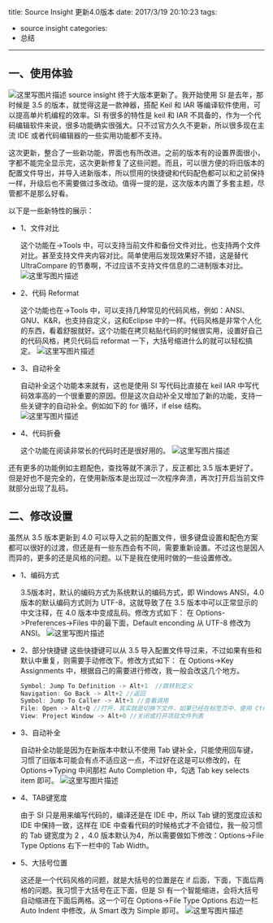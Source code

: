 title: Source Insight 更新4.0版本
date: 2017/3/19 20:10:23
tags:
- source insight
categories:
- 总结
---

## 一、使用体验
![这里写图片描述](http://p7tst3obo.bkt.clouddn.com/20170311100050765?imageView2/0/interlace/1/q/100|watermark/2/text/Y3lhbmcudGVjaA==/font/Y29uc29sYXM=/fontsize/720/fill/I0Q0RUVGMQ==/dissolve/69/gravity/SouthEast/dx/10/dy/10)
source insight 终于大版本更新了。我开始使用 SI 是去年，那时候是 3.5 的版本，就觉得这是一款神器，搭配 Keil 和 IAR 等编译软件使用，可以提高单片机编程的效率。SI 有很多的特性是 keil 和 IAR 不具备的，作为一个代码编辑软件来说，很多功能确实很强大。只不过官方久久不更新，所以很多现在主流 IDE 或者代码编辑器的一些实用功能都不支持。

<!-- more -->

这次更新，整合了一些新功能，界面也有所改进。之前的版本有的设置界面很小，字都不能完全显示完，这次更新修复了这些问题。而且，可以很方便的将旧版本的配置文件导出，并导入进新版本，所以惯用的快捷键和代码配色都可以和之前保持一样，升级后也不需要做过多改动。值得一提的是，这次版本内置了多套主题，尽管都不是那么好看。

以下是一些新特性的展示：

- 1、文件对比
 
    这个功能在->Tools 中，可以支持当前文件和备份文件对比，也支持两个文件对比。甚至支持文件夹内容对比。简单使用后发现效果好不错，这是替代 UltraCompare 的节奏啊，不过应该不支持文件信息的二进制版本对比。
    ![这里写图片描述](http://p7tst3obo.bkt.clouddn.com/20170311095522944?imageView2/0/interlace/1/q/100|watermark/2/text/Y3lhbmcudGVjaA==/font/Y29uc29sYXM=/fontsize/720/fill/I0Q0RUVGMQ==/dissolve/69/gravity/SouthEast/dx/10/dy/10)

- 2、代码 Reformat

    这个功能也在->Tools 中，可以支持几种常见的代码风格，例如：ANSI、GNU、K&R，也支持自定义，这和Eclipse 中的一样。代码风格是非常个人化的东西，看着舒服就好。这个功能在拷贝粘贴代码的时候很实用，设置好自己的代码风格，拷贝代码后 reformat 一下，大括号缩进什么的就可以轻松搞定。
    ![这里写图片描述](http://p7tst3obo.bkt.clouddn.com/20170311095742213?imageView2/0/interlace/1/q/100|watermark/2/text/Y3lhbmcudGVjaA==/font/Y29uc29sYXM=/fontsize/720/fill/I0Q0RUVGMQ==/dissolve/69/gravity/SouthEast/dx/10/dy/10)

- 3、自动补全

    自动补全这个功能本来就有，这也是使用 SI 写代码比直接在 keil IAR 中写代码效率高的一个很重要的原因。但是这次自动补全又增加了新的功能，支持一些关键字的自动补全。例如如下的 for 循环，if else 结构。
    ![这里写图片描述](http://p7tst3obo.bkt.clouddn.com/20170311095618672?imageView2/0/interlace/1/q/100|watermark/2/text/Y3lhbmcudGVjaA==/font/Y29uc29sYXM=/fontsize/720/fill/I0Q0RUVGMQ==/dissolve/69/gravity/SouthEast/dx/10/dy/10)

- 4、代码折叠

    这个功能在阅读非常长的代码时还是很好用的。
    ![这里写图片描述](http://p7tst3obo.bkt.clouddn.com/20170311095819439?imageView2/0/interlace/1/q/100|watermark/2/text/Y3lhbmcudGVjaA==/font/Y29uc29sYXM=/fontsize/720/fill/I0Q0RUVGMQ==/dissolve/69/gravity/SouthEast/dx/10/dy/10)

还有更多的功能例如主题配色，查找等就不演示了，反正都比 3.5 版本更好了。但是好也不是完全的，在使用新版本是出现过一次程序奔溃，再次打开后当前文件就部分出现了乱码。

## 二、修改设置
虽然从 3.5 版本更新到 4.0 可以导入之前的配置文件，很多键盘设置和配色方案都可以很好的过渡，但还是有一些东西会有不同，需要重新设置。不过这也是因人而异的，更多的还是风格的问题。以下是我在使用时做的一些设置修改。

- 1、编码方式

    3.5版本时，默认的编码方式为系统默认的编码方式，即 Windows ANSI，4.0版本的默认编码方式则为 UTF-8，这就导致了在 3.5 版本中可以正常显示的中文注释，在 4.0 版本中变成乱码。修改方式如下：
    在 Options->Preferences->Files 中的最下面，Default enconding 从 UTF-8 修改为 ANSI。
    ![这里写图片描述](http://p7tst3obo.bkt.clouddn.com/20170311095850887?imageView2/0/interlace/1/q/100|watermark/2/text/Y3lhbmcudGVjaA==/font/Y29uc29sYXM=/fontsize/720/fill/I0Q0RUVGMQ==/dissolve/69/gravity/SouthEast/dx/10/dy/10)

- 2、部分快捷键
    这些快捷键可以从 3.5 导入配置文件导过来，不过如果有些和默认中重复，则需要手动修改下。修改方式如下： 在 Options->Key Assignments 中，根据自己的需要进行修改，我一般会改这几个地方。

    ```c
    Symbol: Jump To Definition -> Alt+1  //跳转到定义
    Navigation: Go Back -> Alt+2 //返回
    Symbol: Jump To Caller -> Alt+3 //查看调用
    File: Open -> Alt+Q //打开，其实就是切换下文件，如果已经在标签页中，使用 Ctrl+Tab 也行
    View: Project Window -> Alt+0 //关闭或打开项目文件列表
    ```

- 3、自动补全

    自动补全功能是因为在新版本中默认不使用 Tab 键补全，只能使用回车键，习惯了旧版本可能会有点不适应这一点，不过好在这是可以修改的，在 Options->Typing 中间那栏 Auto Completion 中，勾选 Tab key selects item 即可。
    ![这里写图片描述](http://p7tst3obo.bkt.clouddn.com/20170311095924669?imageView2/0/interlace/1/q/100|watermark/2/text/Y3lhbmcudGVjaA==/font/Y29uc29sYXM=/fontsize/720/fill/I0Q0RUVGMQ==/dissolve/69/gravity/SouthEast/dx/10/dy/10)

- 4、TAB键宽度
    
    由于 SI 只是用来编写代码的，编译还是在 IDE 中，所以 Tab 键的宽度应该和 IDE 中保持一致，这样在 IDE 中查看代码的时候格式才不会错位，我一般习惯的 Tab 键宽度为 2 ，4.0 版本默认为4，所以需要做如下修改：Options->File Type Options 右下一栏中的 Tab Width。
    

- 5、大括号位置
    
    这还是一个代码风格的问题，就是大括号的位置是在 if 后面，下面，下面后两格的问题。我习惯于大括号在正下面，但是 SI 有一个智能缩进，会将大括号自动缩进在下面后两格。这一个可在 Options->File Type Options 右边一栏 Auto Indent 中修改，从 Smart 改为 Simple 即可。
    ![这里写图片描述](http://p7tst3obo.bkt.clouddn.com/20170311095942466?imageView2/0/interlace/1/q/100|watermark/2/text/Y3lhbmcudGVjaA==/font/Y29uc29sYXM=/fontsize/720/fill/I0Q0RUVGMQ==/dissolve/69/gravity/SouthEast/dx/10/dy/10)